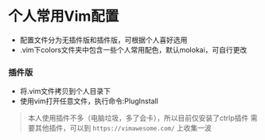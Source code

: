 # 个人常用Vim配置

- 配置文件分为无插件版和插件版，可根据个人喜好选用
- .vim下colors文件夹中包含一些个人常用配色，默认molokai，可自行更改

### 插件版
- 将.vim文件拷贝到个人目录下
- 使用vim打开任意文件，执行命令:PlugInstall
> 本人使用插件不多（电脑垃圾，多了会卡），所以目前仅安装了ctrlp插件
> 需要其他插件，可以到 `https://vimawesome.com/` 上收集一波
